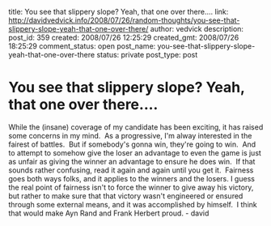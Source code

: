 title: You see that slippery slope?  Yeah, that one over there....
link: http://davidvedvick.info/2008/07/26/random-thoughts/you-see-that-slippery-slope-yeah-that-one-over-there/
author: vedvick
description: 
post_id: 359
created: 2008/07/26 12:25:29
created_gmt: 2008/07/26 18:25:29
comment_status: open
post_name: you-see-that-slippery-slope-yeah-that-one-over-there
status: private
post_type: post

# You see that slippery slope?  Yeah, that one over there....

While the (insane) coverage of my candidate has been exciting, it has raised some concerns in my mind.  As a progressive, I'm alway interested in the fairest of battles.  But if somebody's gonna win, they're going to win.  And to attempt to somehow give the loser an advantage to even the game is just as unfair as giving the winner an advantage to ensure he does win.  If that sounds rather confusing, read it again and again until you get it.  Fairness goes both ways folks, and it applies to the winners and the losers. I guess the real point of fairness isn't to force the winner to give away his victory, but rather to make sure that that victory wasn't engineered or ensured through some external means, and it was accomplished by himself.  I think that would make Ayn Rand and Frank Herbert proud. \- david